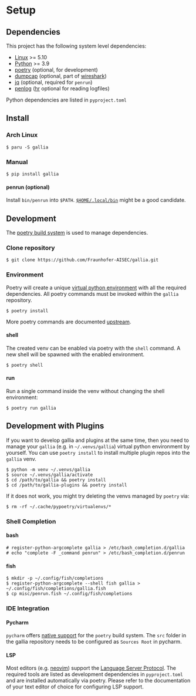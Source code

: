 <!--
SPDX-FileCopyrightText: AISEC Pentesting Team

SPDX-License-Identifier: CC0-1.0
-->

# Setup
## Dependencies

This project has the following system level dependencies:

* [Linux](https://kernel.org) >= 5.10
* [Python](https://python.org) >= 3.9
* [poetry](https://python-poetry.org) (optional, for development)
* [dumpcap](https://www.wireshark.org/docs/man-pages/dumpcap.html) (optional, part of [wireshark](https://www.wireshark.org/))
* [jq](https://stedolan.github.io/jq/) (optional, required for `penrun`)
* [penlog](https://github.com/Fraunhofer-AISEC/penlog) ([hr](https://fraunhofer-aisec.github.io/penlog/hr.1.html) optional for reading logfiles)

Python dependencies are listed in `pyproject.toml`

## Install
### Arch Linux 

``` shell-session
$ paru -S gallia
```

### Manual

``` shell-session
$ pip install gallia
```

#### penrun (optional)

Install `bin/penrun` into `$PATH`.
[`$HOME/.local/bin`](https://specifications.freedesktop.org/basedir-spec/basedir-spec-latest.html) might be a good candidate.

## Development

The [poetry build system](https://python-poetry.org/) is used to manage dependencies.

### Clone repository

```shell-session
$ git clone https://github.com/Fraunhofer-AISEC/gallia.git
```

### Environment 

Poetry will create a unique [virtual python environment](https://docs.python.org/3/library/venv.html) with all the required dependencies.
All poetry commands must be invoked within the `gallia` repository.

```shell-session
$ poetry install
```

More poetry commands are documented [upstream](https://python-poetry.org/docs/cli/).

#### shell

The created venv can be enabled via poetry with the `shell` command.
A new shell will be spawned with the enabled environment.

```shell-session
$ poetry shell
```

#### run

Run a single command inside the venv without changing the shell environment:

```shell-session
$ poetry run gallia
```

## Development with Plugins

If you want to develop gallia and plugins at the same time, then you need to manage your `gallia` (e.g. in `~/.venvs/gallia`) virtual python environment by yourself.
You can use `poetry install` to install multiple plugin repos into the `gallia` venv.

``` shell-session
$ python -m venv ~/.venvs/gallia
$ source ~/.venvs/gallia/activate
$ cd /path/to/gallia && poetry install
$ cd /path/to/gallia-plugins && poetry install
```

If it does not work, you might try deleting the venvs managed by `poetry` via:

``` shell-session
$ rm -rf ~/.cache/pypoetry/virtualenvs/*
```

### Shell Completion
#### bash

```shell-session
# register-python-argcomplete gallia > /etc/bash_completion.d/gallia
# echo "complete -F _command penrun" > /etc/bash_completion.d/penrun
```

#### fish

```shell-session
$ mkdir -p ~/.config/fish/completions
$ register-python-argcomplete --shell fish gallia > ~/.config/fish/completions/gallia.fish
$ cp misc/penrun.fish ~/.config/fish/completions
```

### IDE Integration
#### Pycharm

`pycharm` offers [native support](https://www.jetbrains.com/help/pycharm/poetry.html) for the `poetry` build system.
The `src` folder in the gallia repository needs to be configured as `Sources Root` in pycharm.

#### LSP

Most editors (e.g. [neovim](https://neovim.io/)) support the [Language Server Protocol](https://microsoft.github.io/language-server-protocol/).
The required tools are listed as development dependencies in `pyproject.toml` and are installed automatically via poetry.
Please refer to the documentation of your text editor of choice for configuring LSP support.
